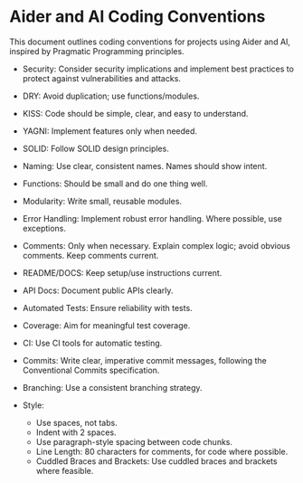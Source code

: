 # Aider and AI Coding Conventions

This document outlines coding conventions for projects using Aider and AI,
inspired by Pragmatic Programming principles.

- Security: Consider security implications and implement best practices to protect against vulnerabilities and attacks.

- DRY: Avoid duplication; use functions/modules.
- KISS: Code should be simple, clear, and easy to understand.
- YAGNI: Implement features only when needed.
- SOLID: Follow SOLID design principles.

- Naming: Use clear, consistent names. Names should show intent.
- Functions: Should be small and do one thing well.
- Modularity: Write small, reusable modules.
- Error Handling: Implement robust error handling. Where possible, use exceptions.

- Comments: Only when necessary. Explain complex logic; avoid obvious comments. Keep comments current.
- README/DOCS: Keep setup/use instructions current.
- API Docs: Document public APIs clearly.

- Automated Tests: Ensure reliability with tests.
- Coverage: Aim for meaningful test coverage.
- CI: Use CI tools for automatic testing.

- Commits: Write clear, imperative commit messages, following the Conventional Commits specification.
- Branching: Use a consistent branching strategy.

- Style:
  - Use spaces, not tabs.
  - Indent with 2 spaces.
  - Use paragraph-style spacing between code chunks.
  - Line Length: 80 characters for comments, for code where possible.
  - Cuddled Braces and Brackets: Use cuddled braces and brackets where feasible.

